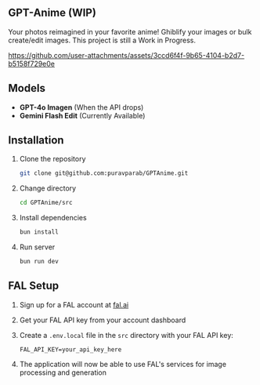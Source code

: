## GPT-Anime (WIP)

Your photos reimagined in your favorite anime! Ghiblify your images or bulk create/edit images. This project is still a Work in Progress.



https://github.com/user-attachments/assets/3ccd6f4f-9b65-4104-b2d7-b5158f729e0e



## Models

- **GPT-4o Imagen** (When the API drops)
- **Gemini Flash Edit** (Currently Available)


## Installation

1. Clone the repository
	```bash
	git clone git@github.com:puravparab/GPTAnime.git
	```

2. Change directory
	```bash
	cd GPTAnime/src
	```

3. Install dependencies
	```bash
	bun install
	```

4. Run server
	```bash
	bun run dev
	```

## FAL Setup

1. Sign up for a FAL account at [fal.ai](https://fal.ai)

2. Get your FAL API key from your account dashboard

3. Create a `.env.local` file in the `src` directory with your FAL API key:
	```text
	FAL_API_KEY=your_api_key_here
	```

4. The application will now be able to use FAL's services for image processing and generation
